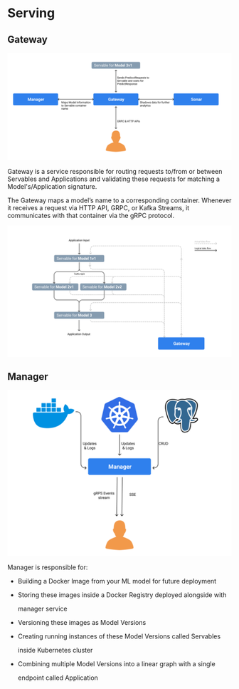 # Serving

## Gateway

![](../../.gitbook/assets/gateway-service-diagram%20%281%29%20%284%29%20%286%29%20%286%29%20%285%29.png)

Gateway is a service responsible for routing requests to/from or between Servables and Applications and validating these requests for matching a Model's/Application signature.

The Gateway maps a model’s name to a corresponding container. Whenever it receives a request via HTTP API, GRPC, or Kafka Streams, it communicates with that container via the gRPC protocol.

![Gateway enables data flow between different stages in an Application Pipeline](../../.gitbook/assets/application-and-gateway-relation%20%281%29%20%284%29%20%286%29%20%286%29%20%284%29.png)

## Manager

![](../../.gitbook/assets/manager-service-diagram-1%20%281%29%20%284%29%20%286%29%20%286%29%20%285%29.png)

Manager is responsible for:

* Building a Docker Image from your ML model for future deployment
* Storing these images inside a Docker Registry deployed alongside with

  manager service

* Versioning these images as Model Versions
* Creating running instances of these Model Versions called Servables

  inside Kubernetes cluster

* Combining multiple Model Versions into a linear graph with a single

  endpoint called Application

